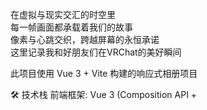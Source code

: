 在虚拟与现实交汇的时空里<br>
每一帧画面都承载着我们的故事<br>
像素与心跳交织，跨越屏幕的永恒承诺<br>
这里记录我和好朋友们在VRChat的美好瞬间

此项目使用 Vue 3 + Vite 构建的响应式相册项目

🛠️ 技术栈
前端框架: Vue 3 (Composition API + <script setup>)
构建工具: Vite
动画引擎: GSAP (GreenSock Animation Platform)
图形渲染: WebGL (原生 Canvas API)
样式: Scoped CSS + 现代 CSS 特性


环境要求
Node.js 16.0+
npm 或 yarn
安装步骤
<BASH>
# 克隆项目
git clone <repository-url>
cd photo-gallery
# 安装依赖
npm install
# 开发模式运行
npm run dev
# 构建生产版本
npm run build
# 预览生产构建
npm run preview
